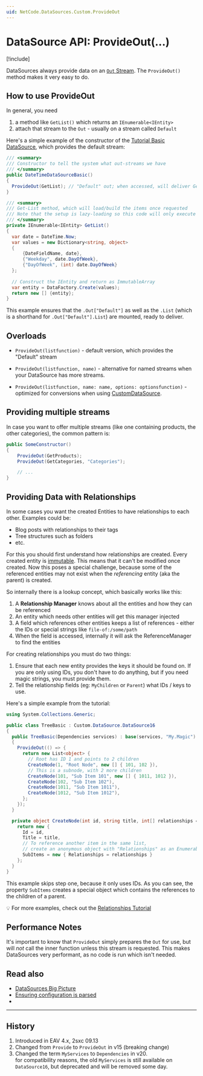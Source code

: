 ```yaml
---
uid: NetCode.DataSources.Custom.ProvideOut
---
```


# DataSource API: ProvideOut(...)

[!include[](~/pages/basics/stack/_shared-float-summary.md)]
<style> .context-box-summary .datasource-custom { visibility: visible; } </style>

DataSources always provide data on an [`Out` Stream](xref:NetCode.DataSources.Custom.StreamsOut). The `ProvideOut()` method makes it very easy to do.

## How to use ProvideOut

In general, you need

1. a method like `GetList()` which returns an `IEnumerable<IEntity>`
1. attach that stream to the `Out` - usually on a stream called `Default`

Here's a simple example of the constructor of the [Tutorial Basic DataSource](xref:NetCode.DataSources.Custom.TutorialBasic.Basic), which provides the default stream:

```cs
/// <summary>
/// Constructor to tell the system what out-streams we have
/// </summary>
public DateTimeDataSourceBasic()
{
  ProvideOut(GetList); // "Default" out; when accessed, will deliver GetList
}

/// <summary>
/// Get-List method, which will load/build the items once requested 
/// Note that the setup is lazy-loading so this code will only execute when used
/// </summary>
private IEnumerable<IEntity> GetList()
{
  var date = DateTime.Now;
  var values = new Dictionary<string, object>
  {
      {DateFieldName, date},
      {"Weekday", date.DayOfWeek},
      {"DayOfWeek", (int) date.DayOfWeek}
  };
  
  // Construct the IEntity and return as ImmutableArray
  var entity = DataFactory.Create(values);
  return new [] {entity};
}

```

This example ensures that the `.Out["Default"]` as well as the `.List` (which is a shorthand for `.Out["Default"].List`) are mounted, ready to deliver.

## Overloads

* `ProvideOut(listfunction)` - default version, which provides the "Default" stream

* `ProvideOut(listfunction, name)` - alternative for named streams when your DataSource has more streams.

* `ProvideOut(listfunction, name: name, options: optionsfunction)` - optimized for conversions when using [CustomDataSource](xref:ToSic.Eav.DataSource.CustomDataSource).

## Providing multiple streams

In case you want to offer multiple streams (like one containing products, the other categories), the common pattern is:

```cs
public SomeConstructor()
{
    ProvideOut(GetProducts);
    ProvideOut(GetCategories, "Categories");

    // ...
}
```

## Providing Data with Relationships

In some cases you want the created Entities to have relationships to each other.
Examples could be:

* Blog posts with relationships to their tags
* Tree structures such as folders
* etc.

For this you should first understand how relationships are created.
Every created entity is [immutable](xref:NetCode.Conventions.Immutable).
This means that it can't be modified once created.
Now this poses a special challenge, because some of the referenced entities
may not exist when the _referencing_ entity (aka the parent) is created.

So internally there is a lookup concept, which basically works like this:

1. A **Relationship Manager** knows about all the entities and how they can be referenced
1. An entity which needs other entities will get this manager injected
1. A field which references other entities keeps a list of references - either the IDs or special strings like `file-of:/some/path`
1. When the field is accessed, internally it will ask the ReferenceManager to find the entities

For creating relationships you must do two things:

1. Ensure that each new entity provides the keys it should be found on.
    If you are only using IDs, you don't have to do anything, but if you need magic strings, you must provide them.
1. Tell the relationship fields (eg: `MyChildren` or `Parent`) what IDs / keys to use.

Here's a simple example from the tutorial:

```c#
using System.Collections.Generic;

public class TreeBasic : Custom.DataSource.DataSource16
{
  public TreeBasic(Dependencies services) : base(services, "My.Magic")
  {
    ProvideOut(() => {     
      return new List<object> {
        // Root has ID 1 and points to 2 children
        CreateNode(1, "Root Node", new [] { 101, 102 }),
        // This is a subnode, with 2 more children
        CreateNode(101, "Sub Item 101", new [] { 1011, 1012 }),
        CreateNode(102, "Sub Item 102"),
        CreateNode(1011, "Sub Item 1011"),
        CreateNode(1012, "Sub Item 1012"),
      };
    });
  }

  private object CreateNode(int id, string title, int[] relationships = null) {
    return new {
      Id = id,
      Title = title,
      // To reference another item in the same list,
      // create an anonymous object with "Relationships" as an Enumerable, Array or List
      SubItems = new { Relationships = relationships }
    };
  }
}
```

This example skips step one, because it only uses IDs.
As you can see, the property `SubItems` creates a special object which contains the references to the children of a parent.

💡 For more examples, check out the [Relationships Tutorial](https://app-dev.2sxc.org/tutorial-razor/Home/data-sources500/page)

## Performance Notes

It's important to know that `ProvideOut` simply prepares the `Out` for use, but will _not_ call the inner function unless this stream is requested. This makes DataSources very performant, as no code is run which isn't needed.

## Read also

* [DataSources Big Picture](xref:NetCode.DataSources.Custom.Guide.BigPicture)
* [Ensuring configuration is parsed](xref:NetCode.DataSources.Custom.ConfigurationParse)
* [](xref:Tut.DynamicDataSources)


---

## History

1. Introduced in EAV 4.x, 2sxc 09.13
1. Changed from `Provide` to `ProvideOut` in v15 (breaking change)
1. Changed the term `MyServices` to `Dependencies` in v20.  
    for compatibility reasons, the old `MyServices` is still available on `DataSource16`, but deprecated and will be removed some day.

